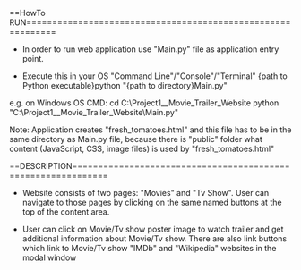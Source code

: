 ==HowTo RUN============================================================
- In order to run web application use "Main.py" file as application entry point.

- Execute this in your OS "Command Line"/"Console"/"Terminal"
{path to Python executable}python "{path to directory}Main.py"

e.g. on Windows OS CMD: 
cd C:\Project1__Movie_Trailer_Website
python "C:\\Project1__Movie_Trailer_Website\\Main.py"

Note: Application creates "fresh_tomatoes.html" and this file has to be in the 
same directory as Main.py file, because there is "public" folder what content 
(JavaScript, CSS, image files) is used by "fresh_tomatoes.html"

==DESCRIPTION=============================================================
- Website consists of two pages: "Movies" and "Tv Show". User can navigate to
those pages by clicking on the same named buttons at the top of the content 
area.

- User can click on Movie/Tv show poster image to watch trailer and get 
additional information about Movie/Tv show. There are also link buttons which 
link to Movie/Tv show "IMDb" and "Wikipedia" websites in the modal window
